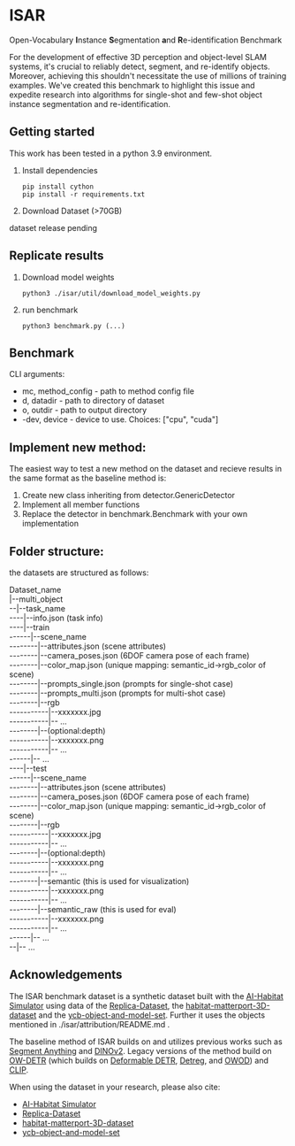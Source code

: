 # ISAR
Open-Vocabulary **I**nstance **S**egmentation **a**nd **R**e-identification Benchmark

For the development of effective 3D perception and object-level SLAM systems, it's crucial to reliably detect, segment, and re-identify objects. Moreover, achieving this shouldn't necessitate the use of millions of training examples. We've created this benchmark to highlight this issue and expedite research into algorithms for single-shot and few-shot object instance segmentation and re-identification.

## Getting started
This work has been tested in a python 3.9 environment.

1. Install dependencies

    ```
    pip install cython
    pip install -r requirements.txt
    ```

2. Download Dataset (>70GB)

dataset release pending

## Replicate results

1. Download model weights

    ```
    python3 ./isar/util/download_model_weights.py
    ```

2. run benchmark

    ```
    python3 benchmark.py (...)
    ```

## Benchmark

CLI arguments:

* mc, method_config - path to method config file
* d, datadir - path to directory of dataset
* o, outdir - path to output directory
* -dev, device - device to use. Choices: ["cpu", "cuda"]

## Implement new method:

The easiest way to test a new method on the dataset and recieve results in the same format as the baseline method is:
1. Create new class inheriting from detector.GenericDetector
2. Implement all member functions
3. Replace the detector in benchmark.Benchmark with your own implementation


## Folder structure:
the datasets are structured as follows:

Dataset_name <br>
|--multi_object <br>
--|--task_name <br>
----|--info.json (task info) <br>
----|--train <br>
------|--scene_name<br>
--------|--attributes.json (scene attributes) <br>
--------|--camera_poses.json (6DOF camera pose of each frame) <br>
--------|--color_map.json (unique mapping: semantic_id->rgb_color of scene) <br>
--------|--prompts_single.json (prompts for single-shot case) <br>
--------|--prompts_multi.json (prompts for multi-shot case) <br>
--------|--rgb <br>
-----------|--xxxxxxx.jpg <br>
-----------|-- ... <br>
--------|--(optional:depth) <br>
-----------|--xxxxxxx.png <br>
-----------|-- ... <br>
------|-- ... <br>
----|--test <br>
------|--scene_name<br>
--------|--attributes.json (scene attributes) <br>
--------|--camera_poses.json (6DOF camera pose of each frame) <br>
--------|--color_map.json (unique mapping: semantic_id->rgb_color of scene) <br>
--------|--rgb <br>
-----------|--xxxxxxx.jpg <br>
-----------|-- ... <br>
--------|--(optional:depth) <br>
-----------|--xxxxxxx.png <br>
-----------|-- ... <br>
--------|--semantic (this is used for visualization) <br>
-----------|--xxxxxxx.png <br>
-----------|-- ... <br>
--------|--semantic_raw (this is used for eval) <br>
-----------|--xxxxxxx.png <br>
-----------|-- ... <br>
------|-- ... <br>
--|-- ... <br>


## Acknowledgements
The ISAR benchmark dataset is a synthetic dataset built with the [AI-Habitat Simulator][habitat_link] using data of the [Replica-Dataset][Replica_link], the [habitat-matterport-3D-dataset][hm3d_link] and the [ycb-object-and-model-set][ycb_link]. Further it uses the objects mentioned in ./isar/attribution/README.md .

The baseline method of ISAR builds on and utilizes previous works such as [Segment Anything][SAM_link] and [DINOv2][dino_link]. 
Legacy versions of the method build on [OW-DETR][ow_detr_link]  (which builds on 
[Deformable DETR][deformable_detr_link], [Detreg][Detreg_link], and [OWOD][OWOD_link]) and [CLIP][clip_link].

[ow_detr_link]: https://github.com/akshitac8/OW-DETR
[deformable_detr_link]: https://github.com/fundamentalvision/Deformable-DETR
[Detreg_link]: https://github.com/amirbar/DETReg
[OWOD_link]: https://github.com/JosephKJ/OWOD
[clip_link]: https://github.com/openai/CLIP
[SAM_link]: https://github.com/facebookresearch/segment-anything
[dino_link]: https://github.com/facebookresearch/dinov2
[habitat_link]: https://github.com/facebookresearch/habitat-sim
[Replica_link]: https://github.com/facebookresearch/Replica-Dataset
[hm3d_link]: https://github.com/facebookresearch/habitat-matterport3d-dataset
[ycb_link]: https://www.ycbbenchmarks.com/

When using the dataset in your research, please also cite:
* [AI-Habitat Simulator][habitat_link]
* [Replica-Dataset][Replica_link]
* [habitat-matterport-3D-dataset][hm3d_link]
* [ycb-object-and-model-set][ycb_link]
